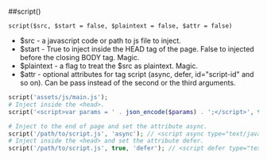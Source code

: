 ##script()

```script($src, $start = false, $plaintext = false, $attr = false)```
- $src - a javascript code or path to js file to inject.
- $start - True to inject inside the HEAD tag of the page. False to injected before the closing BODY tag. Magic.
- $plaintext - a flag to treat the $src as plaintext. Magic.
- $attr - optional attributes for tag script (async, defer, id="script-id" and so on). Can be pass instead of the second or the third arguments. 

```php
script('assets/js/main.js'); 
# Inject inside the <head>.
script('<script>var params = ' . json_encode($params) . ';</script>', true); 

# Inject to the end of page and set the attribute async.
script('/path/to/script.js', 'async'); // <script async type="text/javascript" src="/path/to/script.js"></script>
# Inject inside the <head> and set the attribute defer.
script('/path/to/script.js', true, 'defer'); // <script defer type="text/javascript" src="/path/to/script.js"></script>
```
